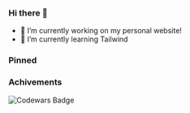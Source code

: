 ### Hi there 👋

- 🔭 I’m currently working on my personal website!
- 🌱 I’m currently learning Tailwind

### Pinned

### Achivements
![Codewars Badge](https://www.codewars.com/users/donaldliu1/badges/large)
